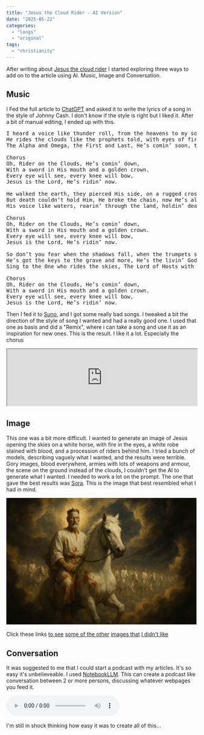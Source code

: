 ```yaml
---
title: "Jesus the Cloud Rider - AI Version"
date: "2025-05-22"
categories:
  - "longs"
  - "original"
tags:
  - "christianity"
---
```


After writing about [Jesus the cloud rider](/2025/05/jesus-the-cloud-rider/) I started exploring three ways to add on to the article using AI. Music, Image and Conversation.

## Music

I Fed the full article to [ChatGPT](https://chatgpt.com/) and asked it to write the lyrics of a song in the style of Johnny Cash. I don't know if the style is right but I liked it. After a bit of manual editing, I ended up with this.

<pre>
I heard a voice like thunder roll, from the heavens to my soul,
He rides the clouds like the prophets told, with eyes of fire and a crown of gold,
The Alpha and Omega, the First and Last, He’s comin’ soon, the time is passin’ fast.

Chorus
Oh, Rider on the Clouds, He’s comin’ down,
With a sword in His mouth and a golden crown.
Every eye will see, every knee will bow,
Jesus is the Lord, He’s ridin’ now.

He walked the earth, they pierced His side, on a rugged cross, the King did die.
But death couldn’t hold Him, He broke the chain, now He’s alive and He’s comin’ again.
His voice like waters, roarin’ through the land, holdin’ death and hell in His mighty hand.

Chorus
Oh, Rider on the Clouds, He’s comin’ down,
With a sword in His mouth and a golden crown.
Every eye will see, every knee will bow,
Jesus is the Lord, He’s ridin’ now.

So don’t you fear when the shadows fall, when the trumpets sound and the nations call.
He’s got the keys to the grave and more, He’s the livin’ God, forevermore.
Sing to the One who rides the skies, The Lord of Hosts with fire in His eyes.

Chorus
Oh, Rider on the Clouds, He’s comin’ down,
With a sword in His mouth and a golden crown.
Every eye will see, every knee will bow,
Jesus is the Lord, He’s ridin’ now.
</pre>

Then I fed it to [Suno](suno.com), and I got some really bad songs. I tweaked a bit the direction of the style of song I wanted and had a really good one. I used that one as basis and did a "Remix", where i can take a song and use it as an inspiration for new ones. This is the result. I like it a lot. Especially the chorus

<iframe src="https://suno.com/embed/c315c147-7b54-4b04-8c4d-c7c6a04f34a9" width="100%" ><a href="https://suno.com/song/c315c147-7b54-4b04-8c4d-c7c6a04f34a9">Listen on Suno</a></iframe>

## Image

This one was a bit more difficult. I wanted to generate an image of Jesus opening the skies on a white horse, with fire in the eyes, a white robe stained with blood, and a procession of riders behind him. I tried a bunch of models, describing vaguely what I wanted, and the results were terrible. Gory images, blood everywhere, armies with lots of weapons and armour, the scene on the ground instead of the clouds, I couldn't get the AI to generate what I wanted. I needed to work a lot on the prompt. The one that gave the best results was [Sora](https://openai.com/index/sora/). This is the image that best resembled what I had in mind.

![](best.png)

Click these links [to see](almost.png) [some of the other](not-really-what-i-wanted.jpg) [images that](second-best.webp) [I didn't like](too-much-blood.jpg)

## Conversation

It was suggested to me that I could start a podcast with my articles. It's so easy it's unbelieveable. I used [NotebookLLM](https://notebooklm.google.com/). This can create a podcast like conversation between 2 or more persons, discussing whatever webpages you feed it.

<audio controls><source src="podcast.mp3" type="audio/mpeg"></audio>

I'm still in shock thinking how easy it was to create all of this...